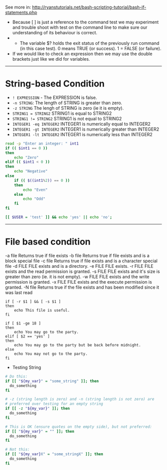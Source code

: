 See more in: http://ryanstutorials.net/bash-scripting-tutorial/bash-if-statements.php

- Because [ ] is just a reference to the command test we may experiment and trouble shoot with test on the command line to make sure our understanding of its behaviour is correct.
- - The variable $? holds the exit status of the previously run command (in this case test). 0 means TRUE (or success). 1 = FALSE (or failure).
-  If we would like to check an expression then we may use the double brackets just like we did for variables.

--------------------------------------------------------------------------
# String-based Condition

- `! EXPRESSION` -	The EXPRESSION is false.
- `-n STRING`: The length of STRING is greater than zero.
- `-z STRING`	The lengh of STRING is zero (ie it is empty).
- `STRING1 = STRING2`	STRING1 is equal to STRING2
- `STRING1 != STRING2`	STRING1 is not equal to STRING2
- `INTEGER1 -eq INTEGER2`	INTEGER1 is numerically equal to INTEGER2
- `INTEGER1 -gt INTEGER2`	INTEGER1 is numerically greater than INTEGER2
- `INTEGER1 -lt INTEGER2`	INTEGER1 is numerically less than INTEGER2

```bash
read -p "Enter an integer: " int1
if (( $int1 == 0 ))
then
    echo "Zero"
elif (( $int1 < 0 ))
then
    echo "Negative"
else
    if (( $((int1%2)) == 0 ))
    then
        echo "Even"
    else
        echo "Odd"
    fi
fi

[[ $USER = 'test' ]] && echo 'yes' || echo 'no';

```
--------------------------------------------------------------------------
# File based condition

-a file	Returns true if file exists
-b file	Returns true if file exists and is a block special file
-c file	Returns true if file exists and is a character special file
-d FILE	FILE exists and is a directory.
-e FILE	FILE exists.
-r FILE	FILE exists and the read permission is granted.
-s FILE	FILE exists and it's size is greater than zero (ie. it is not empty).
-w FILE	FILE exists and the write permission is granted.
-x FILE	FILE exists and the execute permission is granted.
-N file	Returns true if the file exists and has been modified since it was last read


```
if [ -r $1 ] && [ -s $1 ]
then
    echo This file is useful.
fi
```

```
if [ $1 -ge 18 ]
then
    echo You may go to the party.
elif [ $2 == 'yes' ]
then
    echo You may go to the party but be back before midnight.
else
    echo You may not go to the party.
fi
```

- Testing String

```sh
# Do this:
if [[ "${my_var}" = "some_string" ]]; then
  do_something
fi

# -z (string length is zero) and -n (string length is not zero) are
# preferred over testing for an empty string
if [[ -z "${my_var}" ]]; then
  do_something
fi

# This is OK (ensure quotes on the empty side), but not preferred:
if [[ "${my_var}" = "" ]]; then
  do_something
fi

# Not this:
if [[ "${my_var}X" = "some_stringX" ]]; then
  do_something
fi
```
